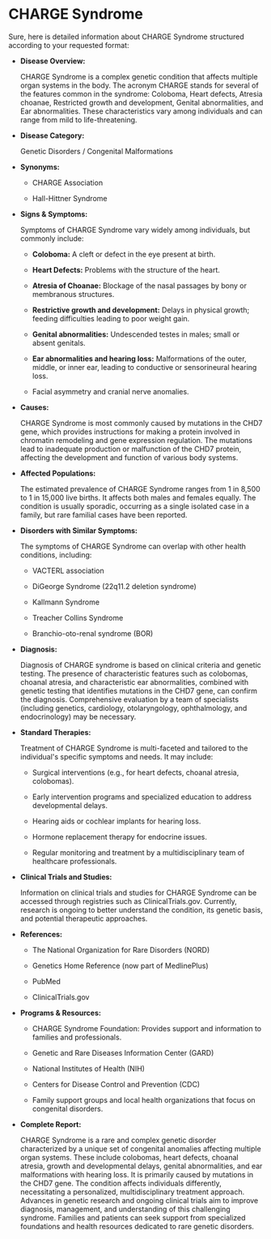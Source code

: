 # CHARGE Syndrome
Sure, here is detailed information about CHARGE Syndrome structured according to your requested format:

- **Disease Overview:**
  CHARGE Syndrome is a complex genetic condition that affects multiple organ systems in the body. The acronym CHARGE stands for several of the features common in the syndrome: Coloboma, Heart defects, Atresia choanae, Restricted growth and development, Genital abnormalities, and Ear abnormalities. These characteristics vary among individuals and can range from mild to life-threatening.

- **Disease Category:**
  Genetic Disorders / Congenital Malformations

- **Synonyms:**
  - CHARGE Association
  - Hall-Hittner Syndrome

- **Signs & Symptoms:**
  Symptoms of CHARGE Syndrome vary widely among individuals, but commonly include:
  - **Coloboma:** A cleft or defect in the eye present at birth.
  - **Heart Defects:** Problems with the structure of the heart.
  - **Atresia of Choanae:** Blockage of the nasal passages by bony or membranous structures.
  - **Restrictive growth and development:** Delays in physical growth; feeding difficulties leading to poor weight gain.
  - **Genital abnormalities:** Undescended testes in males; small or absent genitals.
  - **Ear abnormalities and hearing loss:** Malformations of the outer, middle, or inner ear, leading to conductive or sensorineural hearing loss.
  - Facial asymmetry and cranial nerve anomalies.

- **Causes:**
  CHARGE Syndrome is most commonly caused by mutations in the CHD7 gene, which provides instructions for making a protein involved in chromatin remodeling and gene expression regulation. The mutations lead to inadequate production or malfunction of the CHD7 protein, affecting the development and function of various body systems.

- **Affected Populations:**
  The estimated prevalence of CHARGE Syndrome ranges from 1 in 8,500 to 1 in 15,000 live births. It affects both males and females equally. The condition is usually sporadic, occurring as a single isolated case in a family, but rare familial cases have been reported.

- **Disorders with Similar Symptoms:**
  The symptoms of CHARGE Syndrome can overlap with other health conditions, including:
  - VACTERL association
  - DiGeorge Syndrome (22q11.2 deletion syndrome)
  - Kallmann Syndrome
  - Treacher Collins Syndrome
  - Branchio-oto-renal syndrome (BOR)

- **Diagnosis:**
  Diagnosis of CHARGE syndrome is based on clinical criteria and genetic testing. The presence of characteristic features such as colobomas, choanal atresia, and characteristic ear abnormalities, combined with genetic testing that identifies mutations in the CHD7 gene, can confirm the diagnosis. Comprehensive evaluation by a team of specialists (including genetics, cardiology, otolaryngology, ophthalmology, and endocrinology) may be necessary.

- **Standard Therapies:**
  Treatment of CHARGE Syndrome is multi-faceted and tailored to the individual's specific symptoms and needs. It may include:
  - Surgical interventions (e.g., for heart defects, choanal atresia, colobomas).
  - Early intervention programs and specialized education to address developmental delays.
  - Hearing aids or cochlear implants for hearing loss.
  - Hormone replacement therapy for endocrine issues.
  - Regular monitoring and treatment by a multidisciplinary team of healthcare professionals.

- **Clinical Trials and Studies:**
  Information on clinical trials and studies for CHARGE Syndrome can be accessed through registries such as ClinicalTrials.gov. Currently, research is ongoing to better understand the condition, its genetic basis, and potential therapeutic approaches.

- **References:**
  - The National Organization for Rare Disorders (NORD)
  - Genetics Home Reference (now part of MedlinePlus)
  - PubMed
  - ClinicalTrials.gov

- **Programs & Resources:**
  - CHARGE Syndrome Foundation: Provides support and information to families and professionals.
  - Genetic and Rare Diseases Information Center (GARD)
  - National Institutes of Health (NIH)
  - Centers for Disease Control and Prevention (CDC)
  - Family support groups and local health organizations that focus on congenital disorders.

- **Complete Report:**
  CHARGE Syndrome is a rare and complex genetic disorder characterized by a unique set of congenital anomalies affecting multiple organ systems. These include colobomas, heart defects, choanal atresia, growth and developmental delays, genital abnormalities, and ear malformations with hearing loss. It is primarily caused by mutations in the CHD7 gene. The condition affects individuals differently, necessitating a personalized, multidisciplinary treatment approach. Advances in genetic research and ongoing clinical trials aim to improve diagnosis, management, and understanding of this challenging syndrome. Families and patients can seek support from specialized foundations and health resources dedicated to rare genetic disorders.
